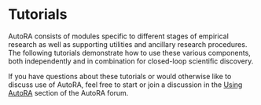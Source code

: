 # Tutorials

AutoRA consists of modules specific to different stages of empirical research as well as supporting utilities and ancillary research procedures. The following tutorials demonstrate how to use these various components, both independently and in combination for closed-loop scientific discovery. 

If you have questions about these tutorials or would otherwise like to discuss use of AutoRA, feel free to start or join a discussion in the [Using AutoRA](https://github.com/orgs/AutoResearch/discussions/categories/using-autora) section of the AutoRA forum.
